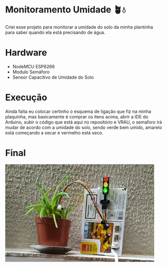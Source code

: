 # Monitoramento Umidade 🪴💧

Criei esse projeto para monitorar a umidade do solo da minha plantinha para saber quando ela está precisando de água.

# Hardware
* NodeMCU ESP8266
* Modulo Semáforo
* Sensor Capacitivo de Umidade do Solo

# Execução

Ainda falta eu colocar certinho o esquema de ligação que fiz na minha plaquinha, mas basicamente é comprar os itens acima, abrir a IDE do Arduino, subir o código que está aqui no repositório e VRAU, o semaforo irá mudar de acordo com a umidade do solo, sendo verde bem umido, amarelo está começando a secar e vermelho está seco.

# Final

![Alt text](image.png)
